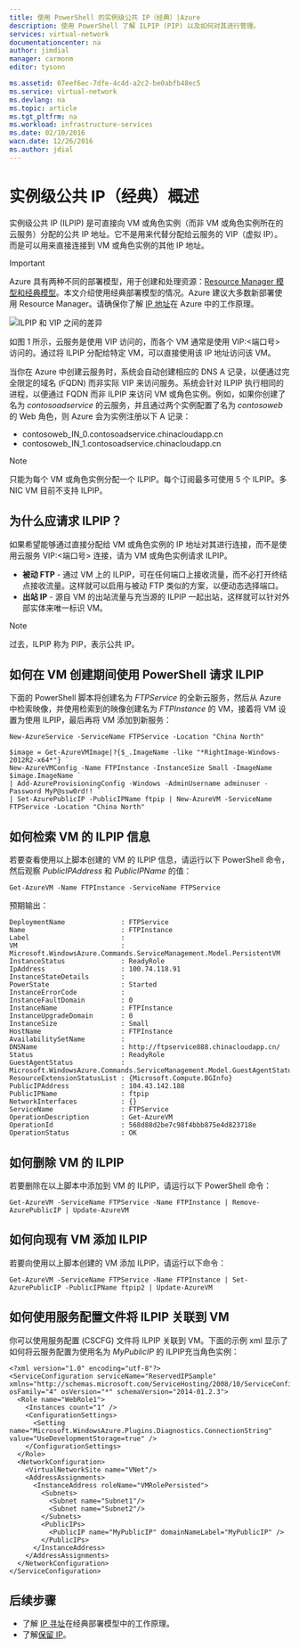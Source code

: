 ```yaml
---
title: 使用 PowerShell 的实例级公共 IP（经典）|Azure
description: 使用 PowerShell 了解 ILPIP (PIP) 以及如何对其进行管理。
services: virtual-network
documentationcenter: na
author: jimdial
manager: carmonm
editor: tysonn

ms.assetid: 07eef6ec-7dfe-4c4d-a2c2-be0abfb48ec5
ms.service: virtual-network
ms.devlang: na
ms.topic: article
ms.tgt_pltfrm: na
ms.workload: infrastructure-services
ms.date: 02/10/2016
wacn.date: 12/26/2016
ms.author: jdial
---
```


# 实例级公共 IP（经典）概述
实例级公共 IP (ILPIP) 是可直接向 VM 或角色实例（而非 VM 或角色实例所在的云服务）分配的公共 IP 地址。它不是用来代替分配给云服务的 VIP（虚拟 IP）。而是可以用来直接连接到 VM 或角色实例的其他 IP 地址。

> [!IMPORTANT]
Azure 具有两种不同的部署模型，用于创建和处理资源：[Resource Manager 模型和经典模型](../azure-resource-manager/resource-manager-deployment-model.md)。本文介绍使用经典部署模型的情况。Azure 建议大多数新部署使用 Resource Manager。请确保你了解 [IP 地址](./virtual-network-ip-addresses-overview-classic.md)在 Azure 中的工作原理。

![ILPIP 和 VIP 之间的差异](./media/virtual-networks-instance-level-public-ip/Figure1.png)  

如图 1 所示，云服务是使用 VIP 访问的，而各个 VM 通常是使用 VIP:&lt;端口号&gt; 访问的。通过将 ILPIP 分配给特定 VM，可以直接使用该 IP 地址访问该 VM。

当你在 Azure 中创建云服务时，系统会自动创建相应的 DNS A 记录，以便通过完全限定的域名 (FQDN) 而非实际 VIP 来访问服务。系统会针对 ILPIP 执行相同的进程，以便通过 FQDN 而非 ILPIP 来访问 VM 或角色实例。例如，如果你创建了名为 *contosoadservice* 的云服务，并且通过两个实例配置了名为 *contosoweb* 的 Web 角色，则 Azure 会为实例注册以下 A 记录：

* contosoweb\_IN\_0.contosoadservice.chinacloudapp.cn
* contosoweb\_IN\_1.contosoadservice.chinacloudapp.cn

> [!NOTE]
只能为每个 VM 或角色实例分配一个 ILPIP。每个订阅最多可使用 5 个 ILPIP。多 NIC VM 目前不支持 ILPIP。
> 
> 

## 为什么应请求 ILPIP？
如果希望能够通过直接分配给 VM 或角色实例的 IP 地址对其进行连接，而不是使用云服务 VIP:<端口号> 连接，请为 VM 或角色实例请求 ILPIP。

* **被动 FTP** - 通过 VM 上的 ILPIP，可在任何端口上接收流量，而不必打开终结点接收流量。这样就可以启用与被动 FTP 类似的方案，以便动态选择端口。
* **出站 IP** - 源自 VM 的出站流量与充当源的 ILPIP 一起出站，这样就可以针对外部实体来唯一标识 VM。

> [!NOTE]
过去，ILPIP 称为 PIP，表示公共 IP。
> 

## 如何在 VM 创建期间使用 PowerShell 请求 ILPIP
下面的 PowerShell 脚本将创建名为 *FTPService* 的全新云服务，然后从 Azure 中检索映像，并使用检索到的映像创建名为 *FTPInstance* 的 VM，接着将 VM 设置为使用 ILPIP，最后再将 VM 添加到新服务：

    New-AzureService -ServiceName FTPService -Location "China North"

    $image = Get-AzureVMImage|?{$_.ImageName -like "*RightImage-Windows-2012R2-x64*"} `
    New-AzureVMConfig -Name FTPInstance -InstanceSize Small -ImageName $image.ImageName `
    | Add-AzureProvisioningConfig -Windows -AdminUsername adminuser -Password MyP@ssw0rd!! `
    | Set-AzurePublicIP -PublicIPName ftpip | New-AzureVM -ServiceName FTPService -Location "China North"

## 如何检索 VM 的 ILPIP 信息
若要查看使用以上脚本创建的 VM 的 ILPIP 信息，请运行以下 PowerShell 命令，然后观察 *PublicIPAddress* 和 *PublicIPName* 的值：

    Get-AzureVM -Name FTPInstance -ServiceName FTPService

预期输出：
 
	DeploymentName              : FTPService
	Name                        : FTPInstance
	Label                       : 
	VM                          : Microsoft.WindowsAzure.Commands.ServiceManagement.Model.PersistentVM
	InstanceStatus              : ReadyRole
	IpAddress                   : 100.74.118.91
	InstanceStateDetails        : 
	PowerState                  : Started
	InstanceErrorCode           : 
	InstanceFaultDomain         : 0
	InstanceName                : FTPInstance
	InstanceUpgradeDomain       : 0
	InstanceSize                : Small
	HostName                    : FTPInstance
	AvailabilitySetName         : 
	DNSName                     : http://ftpservice888.chinacloudapp.cn/
	Status                      : ReadyRole
	GuestAgentStatus            : 	Microsoft.WindowsAzure.Commands.ServiceManagement.Model.GuestAgentStatus
	ResourceExtensionStatusList : {Microsoft.Compute.BGInfo}
	PublicIPAddress             : 104.43.142.188
	PublicIPName                : ftpip
	NetworkInterfaces           : {}
	ServiceName                 : FTPService
	OperationDescription        : Get-AzureVM
	OperationId                 : 568d88d2be7c98f4bbb875e4d823718e
	OperationStatus             : OK

## 如何删除 VM 的 ILPIP
若要删除在以上脚本中添加到 VM 的 ILPIP，请运行以下 PowerShell 命令：

    Get-AzureVM -ServiceName FTPService -Name FTPInstance | Remove-AzurePublicIP | Update-AzureVM

## 如何向现有 VM 添加 ILPIP
若要向使用以上脚本创建的 VM 添加 ILPIP，请运行以下命令：

    Get-AzureVM -ServiceName FTPService -Name FTPInstance | Set-AzurePublicIP -PublicIPName ftpip2 | Update-AzureVM

## 如何使用服务配置文件将 ILPIP 关联到 VM
你可以使用服务配置 (CSCFG) 文件将 ILPIP 关联到 VM。下面的示例 xml 显示了如何将云服务配置为使用名为 *MyPublicIP* 的 ILPIP充当角色实例：

    <?xml version="1.0" encoding="utf-8"?>
    <ServiceConfiguration serviceName="ReservedIPSample" xmlns="http://schemas.microsoft.com/ServiceHosting/2008/10/ServiceConfiguration" osFamily="4" osVersion="*" schemaVersion="2014-01.2.3">
      <Role name="WebRole1">
        <Instances count="1" />
        <ConfigurationSettings>
          <Setting name="Microsoft.WindowsAzure.Plugins.Diagnostics.ConnectionString" value="UseDevelopmentStorage=true" />
        </ConfigurationSettings>
      </Role>
      <NetworkConfiguration>
        <VirtualNetworkSite name="VNet"/>
        <AddressAssignments>
          <InstanceAddress roleName="VMRolePersisted">
            <Subnets>
              <Subnet name="Subnet1"/>
              <Subnet name="Subnet2"/>
            </Subnets>
            <PublicIPs>
              <PublicIP name="MyPublicIP" domainNameLabel="MyPublicIP" />
            </PublicIPs>
          </InstanceAddress>
        </AddressAssignments>
      </NetworkConfiguration>
    </ServiceConfiguration>

## 后续步骤
* 了解 [IP 寻址](./virtual-network-ip-addresses-overview-classic.md)在经典部署模型中的工作原理。
* 了解[保留 IP](./virtual-networks-reserved-public-ip.md)。

<!---HONumber=Mooncake_1219_2016-->